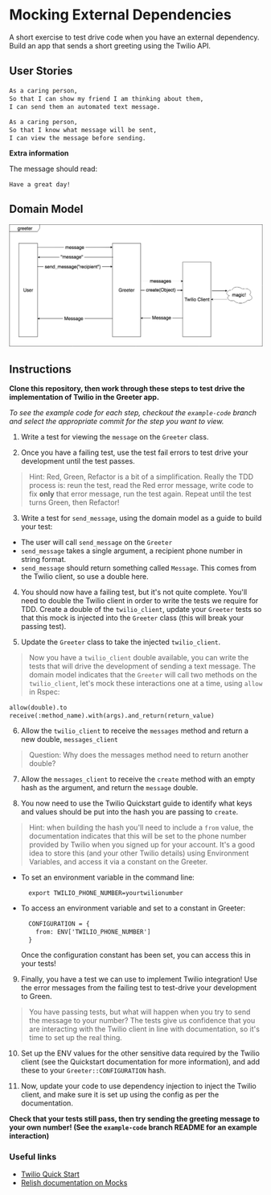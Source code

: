 # Mocking External Dependencies

A short exercise to test drive code when you have an external dependency. Build an app that sends a short greeting using the Twilio API.

## User Stories

```
As a caring person,
So that I can show my friend I am thinking about them,
I can send them an automated text message.
```

```
As a caring person,
So that I know what message will be sent,
I can view the message before sending.
```

**Extra information**

The message should read:

```
Have a great day!
```

## Domain Model

![greeter domain model](./public/greeter_app.png)


## Instructions

**Clone this repository, then work through these steps to test drive the implementation of Twilio in the Greeter app.**

*To see the example code for each step, checkout the `example-code` branch and select the appropriate commit for the step you want to view.*

1. Write a test for viewing the `message` on the `Greeter` class.

2. Once you have a failing test, use the test fail errors to test drive your development until the test passes.
> Hint: Red, Green, Refactor is a bit of a simplification. Really the TDD process is: reun the test, read the Red error message, write code to fix **only** that error message, run the test again. Repeat until the test turns Green, then Refactor!

3. Write a test for `send_message`, using the domain model as a guide to build your test:
  - The user will call `send_message` on the `Greeter`
  - `send_message` takes a single argument, a recipient phone number in string format.
  - `send_message` should return something called `Message`. This comes from the Twilio client, so use a double here.

4. You should now have a failing test, but it's not quite complete. You'll need to double the Twilio client in order to write the tests we require for TDD. Create a double of the `twilio_client`, update your `Greeter` tests so that this mock is injected into the `Greeter` class (this will break your passing test).

5. Update the `Greeter` class to take the injected `twilio_client`.
>Now you have a `twilio_client` double available, you can write the tests that will drive the development of sending a text message. The domain model indicates that the `Greeter` will call two methods on the `twilio_client`, let's mock these interactions one at a time, using `allow` in Rspec:
```
allow(double).to receive(:method_name).with(args).and_return(return_value)
```

6. Allow the `twilio_client` to receive the `messages` method and return a new double, `messages_client`
>Question: Why does the messages method need to return another double?

7. Allow the `messages_client` to receive the `create` method with an empty hash as the argument, and return the `message` double.

8. You now need to use the Twilio Quickstart guide to identify what keys and values should be put into the hash you are passing to `create`.
>Hint: when building the hash you'll need to include a `from` value, the documentation indicates that this will be set to the phone number provided by Twilio when you signed up for your account. It's a good idea to store this (and your other Twilio details) using Environment Variables, and access it via a constant on the Greeter.
  - To set an environment variable in the command line:
    ```
      export TWILIO_PHONE_NUMBER=yourtwilionumber
    ```
  - To access an environment variable and set to a constant in Greeter:
    ```
      CONFIGURATION = {
        from: ENV['TWILIO_PHONE_NUMBER']
      }
    ```
    Once the configuration constant has been set, you can access this in your tests!

9. Finally, you have a test we can use to implement Twilio integration! Use the error messages from the failing test to test-drive your development to Green.
>You have passing tests, but what will happen when you try to send the message to your number? The tests give us confidence that you are interacting with the Twilio client in line with documentation, so it's time to set up the real thing.

10. Set up the ENV values for the other sensitive data required by the Twilio client (see the Quickstart documentation for more information), and add these to your `Greeter::CONFIGURATION` hash.

11. Now, update your code to use dependency injection to inject the Twilio client, and make sure it is set up using the config as per the documentation.

**Check that your tests still pass, then try sending the greeting message to your own number! (See the `example-code` branch README for an example interaction)**

### Useful links

- [Twilio Quick Start](https://www.twilio.com/docs/sms/quickstart/ruby)
- [Relish documentation on Mocks](https://relishapp.com/rspec/rspec-mocks/v/3-7/docs/basics)
